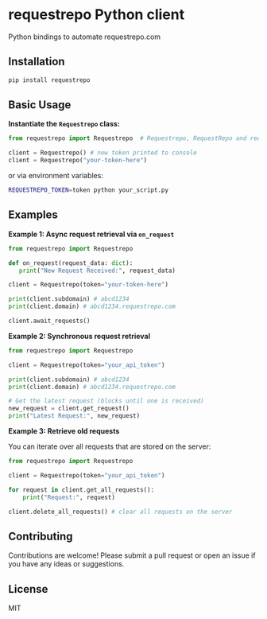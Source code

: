 # requestrepo Python client

Python bindings to automate requestrepo.com

## Installation

```bash
pip install requestrepo
```

## Basic Usage

**Instantiate the `Requestrepo` class:**

```python
from requestrepo import Requestrepo  # Requestrepo, RequestRepo and requestrepo are accepted imports

client = Requestrepo() # new token printed to console
client = Requestrepo("your-token-here")
```

or via environment variables:

```bash
REQUESTREPO_TOKEN=token python your_script.py
```

## Examples

**Example 1: Async request retrieval via `on_request`**

```python
from requestrepo import Requestrepo

def on_request(request_data: dict):
   print("New Request Received:", request_data)

client = Requestrepo(token="your-token-here")

print(client.subdomain) # abcd1234
print(client.domain) # abcd1234.requestrepo.com

client.await_requests()
```

**Example 2: Synchronous request retrieval**

```python
from requestrepo import Requestrepo

client = Requestrepo(token="your_api_token")

print(client.subdomain) # abcd1234
print(client.domain) # abcd1234.requestrepo.com

# Get the latest request (blocks until one is received)
new_request = client.get_request()
print("Latest Request:", new_request)
```

**Example 3: Retrieve old requests**

You can iterate over all requests that are stored on the server:

```python
from requestrepo import Requestrepo

client = Requestrepo(token="your_api_token")

for request in client.get_all_requests():
    print("Request:", request)

client.delete_all_requests() # clear all requests on the server
```

## Contributing

Contributions are welcome! Please submit a pull request or open an issue if you have any ideas or suggestions.

## License

MIT
